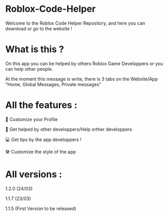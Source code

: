 # Roblox-Code-Helper

Welcome to the Roblox Code Helper Repository, and here you can download or go to the website !

# What is this ?

On this app you can be helped by others Roblox Game Developpers or you can help other people.

At the moment this message is write, there is 3 tabs on the Website/App "Home, Global Messages, Private messages"

# All the features :

🦺 Customize your Profile

📑 Get helped by other developpers/Help orther developpers

💻 Get tips by the app developpers !

🛠 Customize the style of the app

# All versions :

1.2.0 (24/03)

1.1.7 (23/03)

1.1.5 (First Version to be released)
